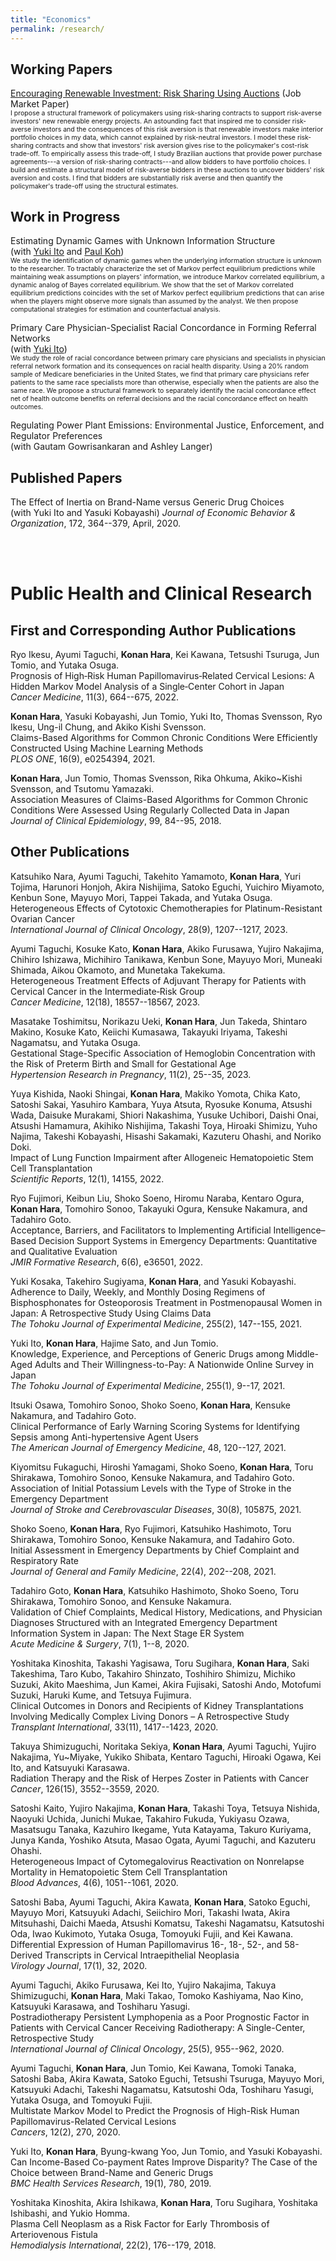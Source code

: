 ```yaml
---
title: "Economics"
permalink: /research/
---
```


## Working Papers

[Encouraging Renewable Investment: Risk Sharing Using Auctions](../assets/pdfs/Hara_RenewableRiskSharingAuction.pdf) (Job Market Paper)  
<span style="font-size:0.75em"> I propose a structural framework of policymakers using risk-sharing contracts to support risk-averse investors' new renewable energy projects. An astounding fact that inspired me to consider risk-averse investors and the consequences of this risk aversion is that renewable investors make interior portfolio choices in my data, which cannot explained by risk-neutral investors. I model these risk-sharing contracts and show that investors' risk aversion gives rise to the policymaker's cost-risk trade-off. To empirically assess this trade-off, I study Brazilian auctions that provide power purchase agreements---a version of risk-sharing contracts---and allow bidders to have portfolio choices. I build and estimate a structural model of risk-averse bidders in these auctions to uncover bidders' risk aversion and costs. I find that bidders are substantially risk averse and then quantify the policymaker's trade-off using the structural estimates. </span>

## Work in Progress

Estimating Dynamic Games with Unknown Information Structure  
(with [Yuki Ito](https://www.econ.berkeley.edu/grad/profiles/15341) and [Paul Koh](https://www.pskoh.com/))  
<span style="font-size:0.75em"> We study the identification of dynamic games when the underlying information structure is unknown to the researcher. To tractably characterize the set of Markov perfect equilibrium predictions while maintaining weak assumptions on players' information, we introduce Markov correlated equilibrium, a dynamic analog of Bayes correlated equilibrium. We show that the set of Markov correlated equilibrium predictions coincides with the set of Markov perfect equilibrium predictions that can arise when the players might observe more signals than assumed by the analyst. We then propose computational strategies for estimation and counterfactual analysis. </span>

Primary Care Physician-Specialist Racial Concordance in Forming Referral Networks  
(with [Yuki Ito](https://www.econ.berkeley.edu/grad/profiles/15341))  
<span style="font-size:0.75em"> We study the role of racial concordance between primary care physicians and specialists in physician referral network formation and its consequences on racial health disparity. Using a 20% random sample of Medicare beneficiaries in the United States, we find that primary care physicians refer patients to the same race specialists more than otherwise, especially when the patients are also the same race. We propose a structural framework to separately identify the racial concordance effect net of health outcome benefits on referral decisions and the racial concordance effect on health outcomes. </span>

Regulating Power Plant Emissions: Environmental Justice, Enforcement, and Regulator Preferences  
(with Gautam Gowrisankaran and Ashley Langer)


## Published Papers

The Effect of Inertia on Brand-Name versus Generic Drug Choices  
(with Yuki Ito and Yasuki Kobayashi) *Journal of Economic Behavior & Organization*, 172, 364--379, April, 2020.

<br>
<br>

# Public Health and Clinical Research

## First and Corresponding Author Publications

Ryo Ikesu, Ayumi Taguchi, **Konan Hara**, Kei Kawana, Tetsushi Tsuruga, Jun Tomio,
  and Yutaka Osuga.  
Prognosis of High‐Risk Human Papillomavirus‐Related Cervical
  Lesions: A Hidden Markov Model Analysis of a Single‐Center Cohort in
  Japan  
*Cancer Medicine*, 11(3), 664--675, 2022.

**Konan Hara**, Yasuki Kobayashi, Jun Tomio, Yuki Ito, Thomas Svensson, Ryo Ikesu,
  Ung-il Chung, and Akiko Kishi Svensson.  
Claims-Based Algorithms for Common Chronic Conditions Were
  Efficiently Constructed Using Machine Learning Methods  
*PLOS ONE*, 16(9), e0254394, 2021.

**Konan Hara**, Jun Tomio, Thomas Svensson, Rika Ohkuma, Akiko~Kishi Svensson, and
  Tsutomu Yamazaki.  
Association Measures of Claims-Based Algorithms for Common Chronic
  Conditions Were Assessed Using Regularly Collected Data in Japan  
*Journal of Clinical Epidemiology*, 99, 84--95, 2018.

## Other Publications

Katsuhiko Nara, Ayumi Taguchi, Takehito Yamamoto, **Konan Hara**, Yuri Tojima,
  Harunori Honjoh, Akira Nishijima, Satoko Eguchi, Yuichiro Miyamoto, Kenbun
  Sone, Mayuyo Mori, Tappei Takada, and Yutaka Osuga.  
Heterogeneous Effects of Cytotoxic Chemotherapies for
  Platinum-Resistant Ovarian Cancer  
*International Journal of Clinical Oncology*, 28(9), 1207--1217,
  2023.

Ayumi Taguchi, Kosuke Kato, **Konan Hara**, Akiko Furusawa, Yujiro Nakajima,
  Chihiro Ishizawa, Michihiro Tanikawa, Kenbun Sone, Mayuyo Mori, Muneaki
  Shimada, Aikou Okamoto, and Munetaka Takekuma.  
Heterogeneous Treatment Effects of Adjuvant Therapy for Patients
  with Cervical Cancer in the Intermediate‐Risk Group  
*Cancer Medicine*, 12(18), 18557--18567, 2023.

Masatake Toshimitsu, Norikazu Ueki, **Konan Hara**, Jun Takeda, Shintaro Makino,
  Kosuke Kato, Keiichi Kumasawa, Takayuki Iriyama, Takeshi Nagamatsu, and
  Yutaka Osuga.  
Gestational Stage-Specific Association of Hemoglobin Concentration
  with the Risk of Preterm Birth and Small for Gestational Age  
*Hypertension Research in Pregnancy*, 11(2), 25--35, 2023.

Yuya Kishida, Naoki Shingai, **Konan Hara**, Makiko Yomota, Chika Kato, Satoshi
  Sakai, Yasuhiro Kambara, Yuya Atsuta, Ryosuke Konuma, Atsushi Wada, Daisuke
  Murakami, Shiori Nakashima, Yusuke Uchibori, Daishi Onai, Atsushi Hamamura,
  Akihiko Nishijima, Takashi Toya, Hiroaki Shimizu, Yuho Najima, Takeshi
  Kobayashi, Hisashi Sakamaki, Kazuteru Ohashi, and Noriko Doki.  
Impact of Lung Function Impairment after Allogeneic Hematopoietic
  Stem Cell Transplantation  
*Scientific Reports*, 12(1), 14155, 2022.

Ryo Fujimori, Keibun Liu, Shoko Soeno, Hiromu Naraba, Kentaro Ogura, **Konan Hara**,
  Tomohiro Sonoo, Takayuki Ogura, Kensuke Nakamura, and Tadahiro Goto.  
Acceptance, Barriers, and Facilitators to Implementing Artificial
  Intelligence–Based Decision Support Systems in Emergency Departments:
  Quantitative and Qualitative Evaluation  
*JMIR Formative Research*, 6(6), e36501, 2022.

Yuki Kosaka, Takehiro Sugiyama, **Konan Hara**, and Yasuki Kobayashi.  
Adherence to Daily, Weekly, and Monthly Dosing Regimens of
  Bisphosphonates for Osteoporosis Treatment in Postmenopausal Women in Japan:
  A Retrospective Study Using Claims Data  
*The Tohoku Journal of Experimental Medicine*, 255(2), 147--155,
  2021.

Yuki Ito, **Konan Hara**, Hajime Sato, and Jun Tomio.  
Knowledge, Experience, and Perceptions of Generic Drugs among
  Middle-Aged Adults and Their Willingness-to-Pay: A Nationwide Online Survey
  in Japan  
*The Tohoku Journal of Experimental Medicine*, 255(1), 9--17,
  2021.

Itsuki Osawa, Tomohiro Sonoo, Shoko Soeno, **Konan Hara**, Kensuke Nakamura, and
  Tadahiro Goto.  
Clinical Performance of Early Warning Scoring Systems for
  Identifying Sepsis among Anti-hypertensive Agent Users  
*The American Journal of Emergency Medicine*, 48, 120--127, 2021.

Kiyomitsu Fukaguchi, Hiroshi Yamagami, Shoko Soeno, **Konan Hara**, Toru Shirakawa,
  Tomohiro Sonoo, Kensuke Nakamura, and Tadahiro Goto.  
Association of Initial Potassium Levels with the Type of Stroke in
  the Emergency Department  
*Journal of Stroke and Cerebrovascular Diseases*, 30(8), 105875,
  2021.

Shoko Soeno, **Konan Hara**, Ryo Fujimori, Katsuhiko Hashimoto, Toru Shirakawa,
  Tomohiro Sonoo, Kensuke Nakamura, and Tadahiro Goto.  
Initial Assessment in Emergency Departments by Chief Complaint and
  Respiratory Rate  
*Journal of General and Family Medicine*, 22(4), 202--208, 2021.

Tadahiro Goto, **Konan Hara**, Katsuhiko Hashimoto, Shoko Soeno, Toru Shirakawa,
  Tomohiro Sonoo, and Kensuke Nakamura.  
Validation of Chief Complaints, Medical History, Medications, and
  Physician Diagnoses Structured with an Integrated Emergency Department
  Information System in Japan: The Next Stage ER System  
*Acute Medicine & Surgery*, 7(1), 1--8, 2020.

Yoshitaka Kinoshita, Takashi Yagisawa, Toru Sugihara, **Konan Hara**, Saki
  Takeshima, Taro Kubo, Takahiro Shinzato, Toshihiro Shimizu, Michiko Suzuki,
  Akito Maeshima, Jun Kamei, Akira Fujisaki, Satoshi Ando, Motofumi Suzuki,
  Haruki Kume, and Tetsuya Fujimura.  
Clinical Outcomes in Donors and Recipients of Kidney
  Transplantations Involving Medically Complex Living Donors – A
  Retrospective Study  
*Transplant International*, 33(11), 1417--1423, 2020.

Takuya Shimizuguchi, Noritaka Sekiya, **Konan Hara**, Ayumi Taguchi, Yujiro
  Nakajima, Yu~Miyake, Yukiko Shibata, Kentaro Taguchi, Hiroaki Ogawa, Kei Ito,
  and Katsuyuki Karasawa.  
Radiation Therapy and the Risk of Herpes Zoster in Patients with
  Cancer  
*Cancer*, 126(15), 3552--3559, 2020.

Satoshi Kaito, Yujiro Nakajima, **Konan Hara**, Takashi Toya, Tetsuya Nishida,
  Naoyuki Uchida, Junichi Mukae, Takahiro Fukuda, Yukiyasu Ozawa, Masatsugu
  Tanaka, Kazuhiro Ikegame, Yuta Katayama, Takuro Kuriyama, Junya Kanda,
  Yoshiko Atsuta, Masao Ogata, Ayumi Taguchi, and Kazuteru Ohashi.  
Heterogeneous Impact of Cytomegalovirus Reactivation on Nonrelapse
  Mortality in Hematopoietic Stem Cell Transplantation  
*Blood Advances*, 4(6), 1051--1061, 2020.

Satoshi Baba, Ayumi Taguchi, Akira Kawata, **Konan Hara**, Satoko Eguchi, Mayuyo
  Mori, Katsuyuki Adachi, Seiichiro Mori, Takashi Iwata, Akira Mitsuhashi,
  Daichi Maeda, Atsushi Komatsu, Takeshi Nagamatsu, Katsutoshi Oda, Iwao
  Kukimoto, Yutaka Osuga, Tomoyuki Fujii, and Kei Kawana.  
Differential Expression of Human Papillomavirus 16-, 18-, 52-, and
  58-Derived Transcripts in Cervical Intraepithelial Neoplasia  
*Virology Journal*, 17(1), 32, 2020.

Ayumi Taguchi, Akiko Furusawa, Kei Ito, Yujiro Nakajima, Takuya Shimizuguchi,
  **Konan Hara**, Maki Takao, Tomoko Kashiyama, Nao Kino, Katsuyuki Karasawa, and
  Toshiharu Yasugi.  
Postradiotherapy Persistent Lymphopenia as a Poor Prognostic Factor
  in Patients with Cervical Cancer Receiving Radiotherapy: A Single-Center,
  Retrospective Study  
*International Journal of Clinical Oncology*, 25(5), 955--962,
  2020.

Ayumi Taguchi, **Konan Hara**, Jun Tomio, Kei Kawana, Tomoki Tanaka, Satoshi Baba,
  Akira Kawata, Satoko Eguchi, Tetsushi Tsuruga, Mayuyo Mori, Katsuyuki Adachi,
  Takeshi Nagamatsu, Katsutoshi Oda, Toshiharu Yasugi, Yutaka Osuga, and
  Tomoyuki Fujii.  
Multistate Markov Model to Predict the Prognosis of High-Risk Human
  Papillomavirus-Related Cervical Lesions  
*Cancers*, 12(2), 270, 2020.

Yuki Ito, **Konan Hara**, Byung-kwang Yoo, Jun Tomio, and Yasuki Kobayashi.  
Can Income-Based Co-payment Rates Improve Disparity? The Case of the
  Choice between Brand-Name and Generic Drugs  
*BMC Health Services Research*, 19(1), 780, 2019.

Yoshitaka Kinoshita, Akira Ishikawa, **Konan Hara**, Toru Sugihara, Yoshitaka
  Ishibashi, and Yukio Homma.  
Plasma Cell Neoplasm as a Risk Factor for Early Thrombosis of
  Arteriovenous Fistula  
*Hemodialysis International*, 22(2), 176--179, 2018.

